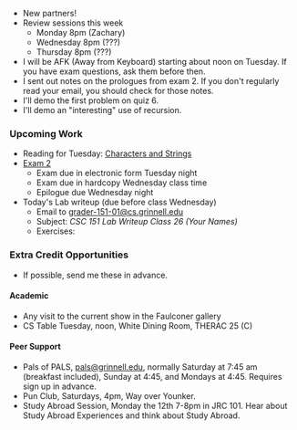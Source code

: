 * New partners!
* Review sessions this week
    * Monday 8pm (Zachary)
    * Wednesday 8pm (???)
    * Thursday 8pm (???)
* I will be AFK (Away from Keyboard) starting about noon on Tuesday.  If 
  you have exam questions, ask them before then.
* I sent out notes on the prologues from exam 2.  If you don't regularly 
  read your email, you should check for those notes.
* I'll demo the first problem on quiz 6.
* I'll demo an "interesting" use of recursion.

### Upcoming Work

* Reading for Tuesday:
  [Characters and Strings](../readings/strings-reading.html) 
* [Exam 2](../assignments/exam.02.html)  
    * Exam due in electronic form Tuesday night
    * Exam due in hardcopy Wednesday class time
    * Epilogue due Wednesday night
* Today's Lab writeup (due before class Wednesday)
    * Email to <grader-151-01@cs.grinnell.edu> 
    * Subject: _CSC 151 Lab Writeup Class 26 (Your Names)_
    * Exercises: 

### Extra Credit Opportunities

* If possible, send me these in advance.

#### Academic

* Any visit to the current show in the Faulconer gallery
* CS Table Tuesday, noon, White Dining Room, THERAC 25 (C)

#### Peer Support

* Pals of PALS, pals@grinnell.edu, normally Saturday at 7:45 am (breakfast
  included), Sunday at 4:45, and Mondays at 4:45.  Requires sign up in 
  advance.  
* Pun Club, Saturdays, 4pm, Way over Younker.
* Study Abroad Session, Monday the 12th 7-8pm in JRC 101.  Hear about 
  Study Abroad Experiences and think about Study Abroad.

